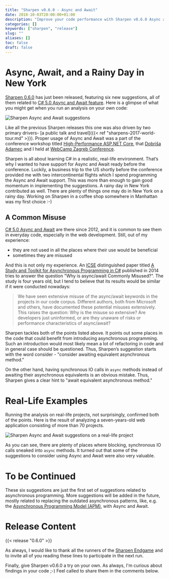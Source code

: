 ```yaml
---
title: "Sharpen v0.6.0 - Async and Await"
date: 2018-10-03T20:00:00+01:00
description: "Improve your code performance with Sharpen v0.6.0 Async and Await suggestions."
categories: []
keywords: ["sharpen", "release"]
slug: ""
aliases: []
toc: false
draft: false
---
```

# Async, Await, and a Rainy Day in New York

[Sharpen 0.6.0](https://marketplace.visualstudio.com/items?itemName=ironcev.sharpen) has just been released, featuring six new suggestions, all of them related to [C# 5.0 Async and Await feature](https://docs.microsoft.com/en-us/dotnet/csharp/programming-guide/concepts/async/). Here is a glimpse of what you might get when you run an analysis on your own code:

![Sharpen Async and Await suggestions](/images/news/sharpen-v0.6.0-async-and-await/sharpen-async-await-suggestions.png)

Like all the previous Sharpen releases this one was also driven by two primary drivers- [a public talk and travel]({{< ref "sharpens-2017-world-tour.md" >}}). Proper usage of Async and Await was a part of the conference workshop titled [High-Performance ASP.NET Core](https://2018.webcampzg.org/workshops/high-performance-aspnet-core/), that [Dobriša Adamec](https://www.linkedin.com/in/dadamec/) and I held at [WebCamp Zagreb Conference](https://2018.webcampzg.org/).

Sharpen is all about learning C# in a realistic, real-life environment. That’s why I wanted to have support for Async and Await ready before the conference. Luckily, a business trip to the US shortly before the conference provided me with two intercontinental flights which I spend programming the Async and Await support. This was more than enough to gain good momentum in implementing the suggestions. A rainy day in New York contributed as well. There are plenty of things one may do in New York on a rainy day. Working on Sharpen in a coffee shop somewhere in Manhattan was my first choice :-)

## A Common Misuse

[C# 5.0 Async and Await](https://docs.microsoft.com/en-us/dotnet/csharp/programming-guide/concepts/async/) are there since 2012, and it is common to see them in everyday code, especially in the web development. Still, out of my experience:

- they are not used in all the places where their use would be beneficial
- sometimes they are misused

And this is not only my experience. An [ICSE](http://www.icse-conferences.org/) distinguished paper titled [A Study and Toolkit for Asynchronous Programming in C#](https://www.ideals.illinois.edu/bitstream/handle/2142/45837/okur-2014-icse.pdf?sequence=5&isAllowed=y) published in 2014 tries to answer the question "Why is async/await Commonly Misused?". The study is four years old, but I tend to believe that its results would be similar if it were conducted nowadays:

> We have seen extensive misuse of the async/await keywords in the projects in our code corpus. Different authors, both from Microsoft and others, have documented these potential misuses extensively. This raises the question: Why is the misuse so extensive? Are developers just uninformed, or are they unaware of risks or performance characteristics of async/await?

Sharpen tackles both of the points listed above. It points out some places in the code that could benefit from introducing asynchronous programming. Such an introduction would most likely mean a lot of refactoring in code and in general case should be questioned. Thus, Sharpen’s suggestion starts with the word consider - "consider awaiting equivalent asynchronous method."

On the other hand, having synchronous IO calls in `async` methods instead of awaiting their asynchronous equivalents is an obvious mistake. Thus, Sharpen gives a clear hint to "await equivalent asynchronous method."

# Real-Life Examples

Running the analysis on real-life projects, not surprisingly, confirmed both of the points. Here is the result of analyzing a seven-years-old web application consisting of more than 70 projects.

![Sharpen Async and Await suggestions on a real-life project](/images/news/sharpen-v0.6.0-async-and-await/sharpen-async-await-suggestions-on-a-real-life-project.png)

As you can see, there are plenty of places where blocking, synchronous IO calls sneaked into `async` methods. It turned out that some of the suggestions to consider using Async and Await were also very valuable.

# To be Continued

These six suggestions are just the first set of suggestions related to asynchronous programming. More suggestions will be added in the future, mostly related to replacing the outdated asynchronous patterns, like, e.g. the [Asynchronous Programming Model (APM)](https://docs.microsoft.com/en-us/dotnet/standard/asynchronous-programming-patterns/asynchronous-programming-model-apm), with Async and Await.

# Release Content
{{< release "0.6.0" >}}

As always, I would like to thank all the runners of the [Sharpen Endgame](https://github.com/sharpenrocks/Sharpen/wiki/Endgame-for-v0.6.0) and to invite all of you reading these lines to participate in the next run.

Finally, give Sharpen v0.6.0 a try on your own. As always, I'm curious about findings in your code ;-) Feel called to share them in the comments below.

